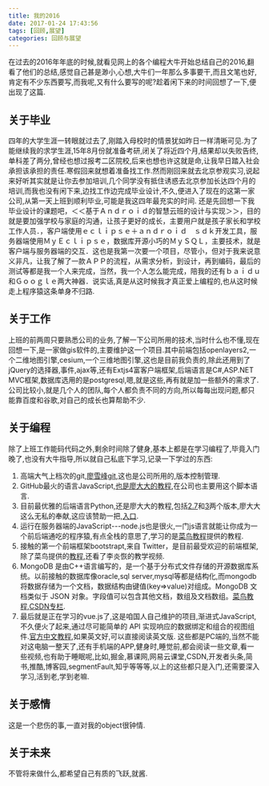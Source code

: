 ```yaml
---
title: 我的2016
date: 2017-01-24 17:43:56
tags: [回顾,展望]
categories: 回顾与展望
---
```

在过去的2016年年底的时候,就看见网上的各个编程大牛开始总结自己的2016,翻看了他们的总结,感觉自己甚是渺小,心想,大牛们一年那么多事要干,而且文笔也好,肯定有不少东西要写,而我呢,又有什么要写的呢?趁着闲下来的时间回想了一下,便出现了这篇.
<!--more-->
## 关于毕业
四年的大学生涯一转眼就过去了,刚踏入母校时的情景犹如昨日一样清晰可见.为了能继续我的求学生涯,15年8月份就准备考研,闭关了将近四个月,结果却以失败告终,单科差了两分,曾经也想过报考二区院校,后来也想也许这就是命,让我早日踏入社会承担该承担的责任.寒假回来就想着准备找工作.然而刚回来就去北京参观实习,说起来好听其实就是让你去参加培训,几个同学没有抵住诱惑去北京参加长达四个月的培训,而我也没有闲下来,边找工作边完成毕业设计,不久,便进入了现在的这第一家公司,从第一天上班到顺利毕业,可能是我这四年最充实的时间.
还是先回想一下我毕业设计的课题吧，＜＜基于Ａｎｄｒｏｉｄ的智慧云班的设计与实现＞＞，目的就是要加强学校与家庭的沟通，让孩子更好的成长，主要用户就是孩子家长和学校工作人员．，客户端使用ｅｃｌｉｐｓｅ＋ａｎｄｒｏｉｄ　ｓｄｋ开发工具，服务器端使用ＭｙＥｃｌｉｐｓｅ，数据库开源小巧的ＭｙＳＱＬ，主要技术，就是客户端与服务器端的交互．这也是我第一次要一个项目，尽管小，但对于我来说意义非凡，让我了解了一款ＡＰＰ的流程，从需求分析，到设计，再到编码，最后的测试等都是我一个人来完成，当然，我一个人怎么能完成，陪我的还有ｂａｉｄｕ和Ｇｏｏｇｌｅ两大神器．说实话,真是从这时候我才真正爱上编程的,也从这时候走上程序猿这条单身不归路.
## 关于工作

上班的前两周只要熟悉公司的业务,了解一下公司所用的技术,当时什么也不懂,现在回想一下,是一家做gis软件的,主要维护这一个项目.其中前端包括openlayers2,一个二维地图引擎,cesium,一个三维地图引擎,这也是目前我负责的,除此还用到了jQuery的选择器,事件,ajax等,还有Extjs4富客户端框架,后端语言是C#,ASP.NET MVC框架,数据库选用的是postgresql,嗯,就是这些,再有就是加一些额外的需求了.公司比较小,就是几个人的团队,每个人都负责不同的方向,所以每每出现问题,都只能靠百度和谷歌,对自己的成长也算帮助不少.
## 关于编程

除了上班工作能码代码之外,剩余时间除了健身,基本上都是在学习编程了,毕竟入门晚了,也没有大牛指导,所以就自己私底下学习,记录一下学过的东西:
1. 高端大气上档次的git,[廖雪峰git](http://www.liaoxuefeng.com/wiki/0013739516305929606dd18361248578c67b8067c8c017b000),这也是公司所用的,版本控制管理.
2. GitHub最火的语言JavaScript,[也是廖大大的教程](http://www.liaoxuefeng.com/wiki/001434446689867b27157e896e74d51a89c25cc8b43bdb3000),在公司也主要用这个脚本语言.
3. 目前最优雅的后端语言Python,还是廖大大的教程,包括[2.7](http://www.liaoxuefeng.com/wiki/001374738125095c955c1e6d8bb493182103fac9270762a000)和[3](http://www.liaoxuefeng.com/wiki/0014316089557264a6b348958f449949df42a6d3a2e542c000)两个版本,廖大大这么无私的奉献,这应该赞助一把,[入口](http://www.liaoxuefeng.com/webpage/donate).
4. 运行在服务器端的JavaScript---node.js也是很火,一门js语言就能让你成为一个前后端通吃的程序猿,有点全栈的意思了,学习的是[菜鸟教程](http://www.runoob.com/nodejs/nodejs-tutorial.html)提供的教程.
5. 接触的第一个前端框架bootstrapt,来自 Twitter，是目前最受欢迎的前端框架,除了菜鸟提供的[教程](http://www.runoob.com/bootstrap/bootstrap-tutorial.html),还看了李炎恢的教学视频.
6. MongoDB 是由C++语言编写的，是一个基于分布式文件存储的开源数据库系统。以前接触的数据库像oracle,sql server,mysql等都是结构化,而mongodb将数据存储为一个文档，数据结构由键值(key=>value)对组成。MongoDB 文档类似于 JSON 对象。字段值可以包含其他文档，数组及文档数组。[菜鸟教程](http://www.runoob.com/mongodb/mongodb-tutorial.html),[CSDN专栏](http://blog.csdn.net/column/details/mongodbbasicguide.html).
7. 最后就是正在学习的vue.js了,这是咱国人自己维护的项目,渐进式JavaScript,不久便火了起来,通过尽可能简单的 API 实现响应的数据绑定和组合的视图组件.[官方中文教程](http://cn.vuejs.org/),如果英文好,可以直接阅读英文版.
这些都是PC端的,当然不能对这电脑一整天了,还有手机端的APP,健身时,睡觉前,都会阅读一些文章,看一些视频,也有助于睡眠呢,比如,掘金,慕课网,网易云课堂,CSDN,开发者头条,简书,推酷,博客园,segmentFault,知乎等等等,以上的这些都只是入门,还需要深入学习,活到老,学到老嘛.
## 关于感情
这是一个悲伤的事,一直对我的object很钟情.
## 关于未来
不管将来做什么,都希望自己有质的飞跃,就酱.